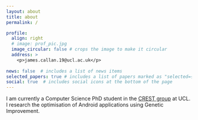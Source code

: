 ```yaml
---
layout: about
title: about
permalink: /

profile:
  align: right
  # image: prof_pic.jpg
  image_circular: false # crops the image to make it circular
  address: >
    <p>james.callan.19@ucl.ac.uk</p>
    
news: false  # includes a list of news items
selected_papers: true # includes a list of papers marked as "selected={true}"
social: true  # includes social icons at the bottom of the page
---
```


I am currently a Computer Science PhD student in the [CREST group](https://ucl.ac.uk/crest) at UCL.
I research the optimisation of Android applications using Genetic Improvement.